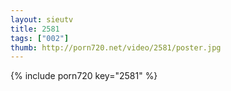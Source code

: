 ```yaml
--- 
layout: sieutv
title: 2581
tags: ["002"]
thumb: http://porn720.net/video/2581/poster.jpg
---
```

{% include porn720 key="2581" %} 
